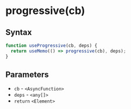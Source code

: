 # progressive(cb)

## Syntax

```js
function useProgressive(cb, deps) {
  return useMemo(() => progressive(cb), deps);
}
```

## Parameters

* `cb` - `<AsyncFunction>`
* `deps` - `<any[]>`
* `return` `<Element>`
